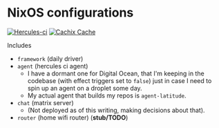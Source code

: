 # NixOS configurations

[![Hercules-ci][herc badge]][herc link]
[![Cachix Cache][cachix badge]][cachix link]

[herc badge]: https://img.shields.io/badge/Herc-CI-yellowgreen?style=plastic&logo=nixos
[herc link]: https://hercules-ci.com/github/quinn-dougherty/configuration.nix
[cachix badge]: https://img.shields.io/badge/Cachix-quinn--dougherty-blueviolet?style=plastic&logo=nixos
[cachix link]: https://quinn-dougherty.cachix.org

Includes

- `framework` (daily driver)
- `agent` (hercules ci agent)
  - I have a dormant one for Digital Ocean, that I'm keeping in the codebase (with effect triggers set to `false`) just in case I need to spin up an agent on a droplet some day.
  - My actual agent that builds my repos is `agent-latitude`.
- `chat` (matrix server)
  - (Not deployed as of this writing, making decisions about that).
- `router` (home wifi router) (**stub/TODO**)
